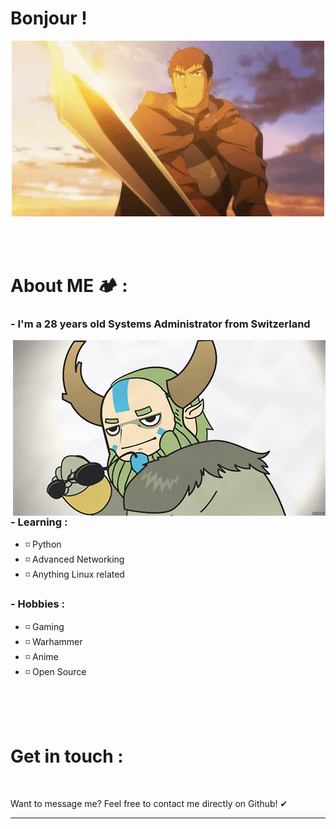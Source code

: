 # Bonjour !

<div align="center">
<img hight="281" width="500" alt="GIF" align="center" src="https://github.com/Ronqn/Ronqn/blob/master/assets/Dragon.gif">
</div>

</br>
</br>
</br>


# About ME 🏕 :

### - I'm a 28 years old Systems Administrator from Switzerland

<img hight="400" width="500" alt="GIF" align="right" src="https://github.com/Ronqn/Ronqn/blob/master/assets/NatureProphet.gif">

### - Learning :
- ◽ Python
- ◽ Advanced Networking
- ◽ Anything Linux related

### - Hobbies : 
- ◽ Gaming
- ◽ Warhammer
- ◽ Anime
- ◽ Open Source

</br>
</br>
</br>

# Get in touch :

<p>
 </br>

Want to message me? Feel free to contact me directly on Github! ✔

*************
